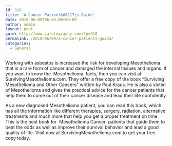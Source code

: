 ```yaml
---
id: 318
title: 'A Cancer Patient&#8217;s Guide'
date: 2010-06-09T06:03:00+00:00
author: admin
layout: post
guid: http://www.jafotography.com/?p=318
permalink: /2010/06/09/a-cancer-patients-guide/
categories:
  - General
---
```

Working with asbestos is increased the risk for developing Mesothelioma that is a rare form of cancer and damaged the internal tissues and organs. If you want to know the &nbsp;Mesothelioma&nbsp; facts, then you can visit at SurvivingMesothelioma.com. They offer a free copy of the book &#8220;Surviving Mesothelioma and Other Cancers&#8221; written by Paul Kraus. He is also a victim of Mesothelioma and gives the practical advice for the cancer patients that help them to come out of their cancer disease and lead their life confidently.

As a new diagnosed Mesothelioma patient, you can read this book, which has all the information like different therapies, surgery, radiation, alternative treatments and much more that help you get a proper treatment on time. This is the best book for &nbsp;Mesothelioma Cancer&nbsp; patients that guide them to beat the odds as well as improve their survival behavior and lead a good quality of life. Visit now at SurvivingMesothelioma.com to get your free copy today.